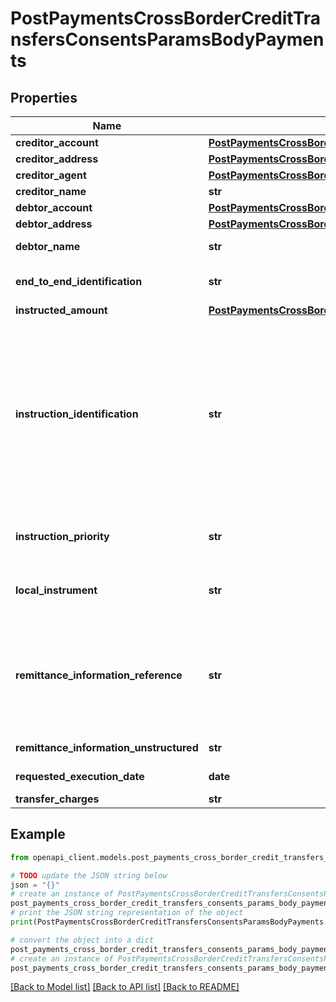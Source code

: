 # PostPaymentsCrossBorderCreditTransfersConsentsParamsBodyPayments


## Properties

Name | Type | Description | Notes
------------ | ------------- | ------------- | -------------
**creditor_account** | [**PostPaymentsCrossBorderCreditTransfersConsentsParamsBodyPaymentsCreditorAccount**](PostPaymentsCrossBorderCreditTransfersConsentsParamsBodyPaymentsCreditorAccount.md) |  | 
**creditor_address** | [**PostPaymentsCrossBorderCreditTransfersConsentsParamsBodyPaymentsCreditorAddress**](PostPaymentsCrossBorderCreditTransfersConsentsParamsBodyPaymentsCreditorAddress.md) |  | [optional] 
**creditor_agent** | [**PostPaymentsCrossBorderCreditTransfersConsentsParamsBodyPaymentsCreditorAgent**](PostPaymentsCrossBorderCreditTransfersConsentsParamsBodyPaymentsCreditorAgent.md) |  | 
**creditor_name** | **str** | Bank name | 
**debtor_account** | [**PostPaymentsCrossBorderCreditTransfersConsentsParamsBodyPaymentsDebtorAccount**](PostPaymentsCrossBorderCreditTransfersConsentsParamsBodyPaymentsDebtorAccount.md) |  | 
**debtor_address** | [**PostPaymentsCrossBorderCreditTransfersConsentsParamsBodyPaymentsDebtorAddress**](PostPaymentsCrossBorderCreditTransfersConsentsParamsBodyPaymentsDebtorAddress.md) |  | [optional] 
**debtor_name** | **str** | Debtor legal name | [optional] 
**end_to_end_identification** | **str** | Payment end to end identification | 
**instructed_amount** | [**PostPaymentsCrossBorderCreditTransfersConsentsParamsBodyPaymentsInstructedAmount**](PostPaymentsCrossBorderCreditTransfersConsentsParamsBodyPaymentsInstructedAmount.md) |  | 
**instruction_identification** | **str** | Unique identification as assigned by an instructing party for an instructed party to unambiguously identify the instruction. If API profile of ASPSP is CMA9, then field is mandatory. | [optional] 
**instruction_priority** | **str** | Indicator of the urgency or order of importance | 
**local_instrument** | **str** | User community specific instrument. | 
**remittance_information_reference** | **str** | Unique reference, as assigned by the creditor, to unambiguously refer to the payment transaction. (future use) | [optional] 
**remittance_information_unstructured** | **str** | Description of the payment | [optional] 
**requested_execution_date** | **date** | Scheduled Payment Date | [optional] 
**transfer_charges** | **str** | Charge bearer | [optional] 

## Example

```python
from openapi_client.models.post_payments_cross_border_credit_transfers_consents_params_body_payments import PostPaymentsCrossBorderCreditTransfersConsentsParamsBodyPayments

# TODO update the JSON string below
json = "{}"
# create an instance of PostPaymentsCrossBorderCreditTransfersConsentsParamsBodyPayments from a JSON string
post_payments_cross_border_credit_transfers_consents_params_body_payments_instance = PostPaymentsCrossBorderCreditTransfersConsentsParamsBodyPayments.from_json(json)
# print the JSON string representation of the object
print(PostPaymentsCrossBorderCreditTransfersConsentsParamsBodyPayments.to_json())

# convert the object into a dict
post_payments_cross_border_credit_transfers_consents_params_body_payments_dict = post_payments_cross_border_credit_transfers_consents_params_body_payments_instance.to_dict()
# create an instance of PostPaymentsCrossBorderCreditTransfersConsentsParamsBodyPayments from a dict
post_payments_cross_border_credit_transfers_consents_params_body_payments_from_dict = PostPaymentsCrossBorderCreditTransfersConsentsParamsBodyPayments.from_dict(post_payments_cross_border_credit_transfers_consents_params_body_payments_dict)
```
[[Back to Model list]](../README.md#documentation-for-models) [[Back to API list]](../README.md#documentation-for-api-endpoints) [[Back to README]](../README.md)


